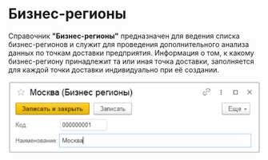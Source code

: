 # Бизнес-регионы

Справочник **"Бизнес-регионы"** предназначен для ведения списка бизнес-регионов и служит для проведения дополнительного анализа данных по точкам доставки предприятия. Информация о том, к какому бизнес-региону принадлежит та или иная точка доставки, заполняется для каждой точки доставки индивидуально при её создании.

![2023-04-07_11-34-48](BusinessRegion.assets/2023-04-07_11-34-48.png)
